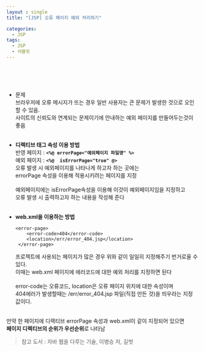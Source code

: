 ```yaml
---
layout : single
title: "[JSP] 오류 페이지 예외 처리하기"

categories:
  - JSP
tags:
  - JSP
  - 서블릿
---
```

<br/><br/><br/>
- 문제<br>
브라우저에 오류 메시지가 뜨는 경우 일반 사용자는 큰 문제가 발생한 것으로 오인 할 수 있음.<br>사이트의 신뢰도와 연계되는 문제이기에 안내하는 예외 페이지를 만들어두는것이 좋음<br><br>

- **디렉티브 태그 속성 이용 방법**<br>
반영 페이지 : **`<%@ errorPage="예외페이지 파일명" %>`**<br>
예외 페이지 : **`<%@  isErrorPage="true" @>`**<br>
오류 발생 시 예외페이지를 나타나게 하고자 하는 곳에는<br>errorPage 속성을 이용해 적용시키려는 페이지를 지정<br><br>예외페이지에는 isErrorPage속성을 이용해 이것이 예외페이지임을 지정하고<br> 오류 발생 시 출력하고자 하는 내용을 작성해 준다 <br><br>
- **web.xml을 이용하는 방법**
    ~~~
    <error-page>
      	<error-code>404</error-code>
      	<location>/err/error_404.jsp</location>
     </error-page>
     ~~~
     프로젝트에 사용되는 페이지가 많은 경우 위와 같이 일일히 지정해주기 번거로울 수 있다.<br>이때는 web.xml 페이지에 에러코드에 대한 예외 처리를 지정하면 된다<br><br>error-code는 오류코드, location은 오류 페이지 위치에 대한 속성이며<br>404에러가 발생할때는 /err/error_404.jsp 파일(직접 만든 것)을 띄우라는 지정 값이다.

<br>만약 한 페이지에 디렉티브 errorPage 속성과 web.xml이 같이 지정되어 있으면<br>**페이지 디렉티브의 순위가 우선순위**로 나타남

> 참고 도서 : 자바 웹을 다루는 기술, 이병승 저, 길벗 
